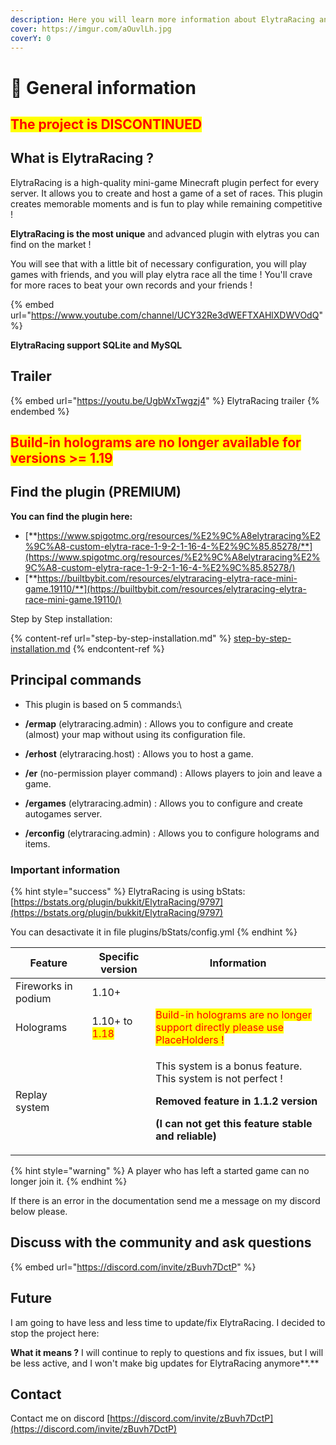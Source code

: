 ```yaml
---
description: Here you will learn more information about ElytraRacing and how to use it
cover: https://imgur.com/aOuvlLh.jpg
coverY: 0
---
```


# 👋 General information

## <mark style="color:red;">The project is DISCONTINUED</mark>

## What is ElytraRacing ?

ElytraRacing is a high-quality mini-game Minecraft plugin perfect for every server. It allows you to create and host a game of a set of races. This plugin creates memorable moments and is fun to play while remaining competitive !

**ElytraRacing is the most unique** and advanced plugin with elytras you can find on the market !

You will see that with a little bit of necessary configuration, you will play games with friends, and you will play elytra race all the time ! You'll crave for more races to beat your own records and your friends !

{% embed url="https://www.youtube.com/channel/UCY32Re3dWEFTXAHlXDWVOdQ" %}

**ElytraRacing support SQLite and MySQL**

## Trailer

{% embed url="https://youtu.be/UgbWxTwgzj4" %}
ElytraRacing trailer
{% endembed %}



## <mark style="color:red;">Build-in holograms are no longer available for versions >= 1.19</mark>

## Find the plugin (PREMIUM)

&#x20;**You can find the plugin here:**

* [**https://www.spigotmc.org/resources/%E2%9C%A8elytraracing%E2%9C%A8-custom-elytra-race-1-9-2-1-16-4-%E2%9C%85.85278/**](https://www.spigotmc.org/resources/%E2%9C%A8elytraracing%E2%9C%A8-custom-elytra-race-1-9-2-1-16-4-%E2%9C%85.85278/)
* [**https://builtbybit.com/resources/elytraracing-elytra-race-mini-game.19110/**](https://builtbybit.com/resources/elytraracing-elytra-race-mini-game.19110/)

Step by Step installation:&#x20;

{% content-ref url="step-by-step-installation.md" %}
[step-by-step-installation.md](step-by-step-installation.md)
{% endcontent-ref %}

## Principal commands



* This plugin is based on 5 commands:\

* **/ermap** (elytraracing.admin) : Allows you to configure and create (almost) your map without using its configuration file.
* **/erhost** (elytraracing.host) : Allows you to host a game.
* **/er** (no-permission player command) : Allows players to join and leave a game.
* **/ergames** (elytraracing.admin) : Allows you to configure and create autogames server.
* **/erconfig** (elytraracing.admin) : Allows you to configure holograms and items.

### Important information

{% hint style="success" %}
ElytraRacing is using bStats: [https://bstats.org/plugin/bukkit/ElytraRacing/9797](https://bstats.org/plugin/bukkit/ElytraRacing/9797)

You can desactivate it in file plugins/bStats/config.yml
{% endhint %}

| Feature             | Specific version                              | Information                                                                                                                                                                                                |
| ------------------- | --------------------------------------------- | ---------------------------------------------------------------------------------------------------------------------------------------------------------------------------------------------------------- |
| Fireworks in podium | 1.10+                                         |                                                                                                                                                                                                            |
| Holograms           | 1.10+ to <mark style="color:red;">1.18</mark> | <mark style="color:red;">Build-in holograms are no longer support directly please use PlaceHolders !</mark>                                                                                                |
| Replay system       |                                               | <p>This system is a bonus feature. This system is not perfect !</p><p></p><p><strong>Removed feature in 1.1.2 version</strong></p><p><strong>(I can not get this feature stable and reliable)</strong></p> |

{% hint style="warning" %}
A player who has left a started game can no longer join it.
{% endhint %}

If there is an error in the documentation send me a message on my discord below please.

## Discuss with the community and ask questions

{% embed url="https://discord.com/invite/zBuvh7DctP" %}

## **Future**

I am going to have less and less time to update/fix ElytraRacing. I decided to stop the project here:&#x20;

**What it means ?** I will continue to reply to questions and fix issues, but I will be less active, and I won't make big updates for ElytraRacing anymore**.**

## Contact

Contact me on discord [https://discord.com/invite/zBuvh7DctP](https://discord.com/invite/zBuvh7DctP)

